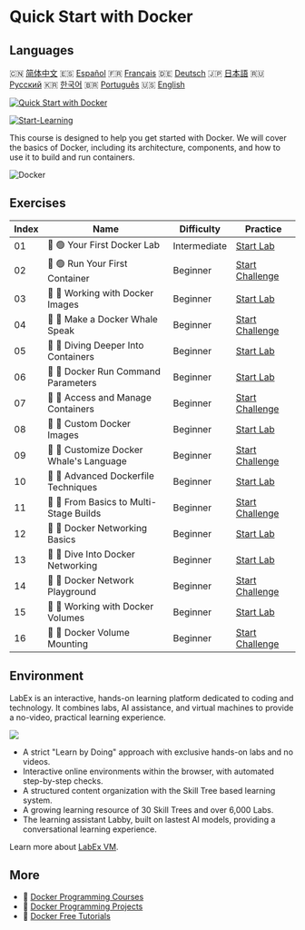 # Quick Start with Docker

## Languages

🇨🇳 [简体中文](README_zh.md) 🇪🇸 [Español](README_es.md) 🇫🇷 [Français](README_fr.md) 🇩🇪 [Deutsch](README_de.md) 🇯🇵 [日本語](README_ja.md) 🇷🇺 [Русский](README_ru.md) 🇰🇷 [한국어](README_ko.md) 🇧🇷 [Português](README_pt.md) 🇺🇸 [English](README.md) 

[![Quick Start with Docker](https://cover-creator.labex.io/quick-start-with-docker.png)](https://labex.io/courses/quick-start-with-docker)

[![Start-Learning](https://img.shields.io/badge/Start-Learning-whitesmoke?style=for-the-badge)](https://labex.io/courses/quick-start-with-docker)

This course is designed to help you get started with Docker. We will cover the basics of Docker, including its architecture, components, and how to use it to build and run containers. 

![Docker](https://img.shields.io/badge/Docker-whitesmoke?style=for-the-badge&logo=docker)


## Exercises

|   Index | Name                                    | Difficulty   | Practice                                                                                                                 |
|---------|-----------------------------------------|--------------|--------------------------------------------------------------------------------------------------------------------------|
|      01 | 📖 🟢 Your First Docker Lab             | Intermediate | <a target='_blank' href='https://labex.io/tutorials/docker-your-first-docker-lab-92719'>Start Lab</a>                    |
|      02 | 🎯 🟢 Run Your First Container          | Beginner     | <a target='_blank' href='https://labex.io/tutorials/docker-run-your-first-container-388943'>Start Challenge</a>          |
|      03 | 📖 🔵 Working with Docker Images        | Beginner     | <a target='_blank' href='https://labex.io/tutorials/docker-working-with-docker-images-388939'>Start Lab</a>              |
|      04 | 🎯 🔵 Make a Docker Whale Speak         | Beginner     | <a target='_blank' href='https://labex.io/tutorials/docker-make-a-docker-whale-speak-388948'>Start Challenge</a>         |
|      05 | 📖 🔵 Diving Deeper Into Containers     | Beginner     | <a target='_blank' href='https://labex.io/tutorials/docker-diving-deeper-into-containers-388951'>Start Lab</a>           |
|      06 | 📖 🔵 Docker Run Command Parameters     | Beginner     | <a target='_blank' href='https://labex.io/tutorials/docker-docker-run-command-parameters-389228'>Start Lab</a>           |
|      07 | 🎯 🔵 Access and Manage Containers      | Beginner     | <a target='_blank' href='https://labex.io/tutorials/docker-access-and-manage-containers-389192'>Start Challenge</a>      |
|      08 | 📖 🔵 Custom Docker Images              | Beginner     | <a target='_blank' href='https://labex.io/tutorials/docker-custom-docker-images-389185'>Start Lab</a>                    |
|      09 | 🎯 🔵 Customize Docker Whale's Language | Beginner     | <a target='_blank' href='https://labex.io/tutorials/docker-customize-docker-whale-s-language-389015'>Start Challenge</a> |
|      10 | 📖 🔵 Advanced Dockerfile Techniques    | Beginner     | <a target='_blank' href='https://labex.io/tutorials/docker-advanced-dockerfile-techniques-389027'>Start Lab</a>          |
|      11 | 🎯 🔵 From Basics to Multi-Stage Builds | Beginner     | <a target='_blank' href='https://labex.io/tutorials/docker-from-basics-to-multi-stage-builds-389193'>Start Challenge</a> |
|      12 | 📖 🔵 Docker Networking Basics          | Beginner     | <a target='_blank' href='https://labex.io/tutorials/docker-docker-networking-basics-389048'>Start Lab</a>                |
|      13 | 📖 🔵 Dive Into Docker Networking       | Beginner     | <a target='_blank' href='https://labex.io/tutorials/docker-dive-into-docker-networking-389047'>Start Lab</a>             |
|      14 | 🎯 🔵 Docker Network Playground         | Beginner     | <a target='_blank' href='https://labex.io/tutorials/docker-docker-network-playground-389054'>Start Challenge</a>         |
|      15 | 📖 🔵 Working with Docker Volumes       | Beginner     | <a target='_blank' href='https://labex.io/tutorials/docker-working-with-docker-volumes-389189'>Start Lab</a>             |
|      16 | 🎯 🔵 Docker Volume Mounting            | Beginner     | <a target='_blank' href='https://labex.io/tutorials/docker-docker-volume-mounting-389116'>Start Challenge</a>            |

## Environment

LabEx is an interactive, hands-on learning platform dedicated to coding and technology. It combines labs, AI assistance, and virtual machines to provide a no-video, practical learning experience.

![](https://tutorial-screenshot.getvm.io/images/vm-1725247253.png)

- A strict "Learn by Doing" approach with exclusive hands-on labs and no videos.
- Interactive online environments within the browser, with automated step-by-step checks.
- A structured content organization with the Skill Tree based learning system.
- A growing learning resource of 30 Skill Trees and over 6,000 Labs.
- The learning assistant Labby, built on lastest AI models, providing a conversational learning experience.

Learn more about [LabEx VM](https://support.labex.io/using-labex/virtual-machine).

## More

- 🔗 [Docker Programming Courses](https://github.com/labex-labs/awesome-programming-courses)
- 🔗 [Docker Programming Projects](https://github.com/labex-labs/awesome-programming-projects)
- 🔗 [Docker Free Tutorials](https://github.com/labex-labs/docker-free-tutorials)

